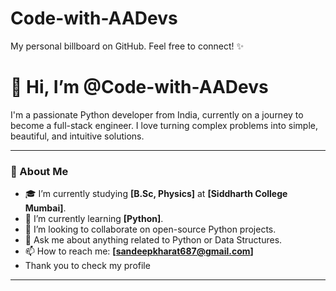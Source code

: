 # Code-with-AADevs
My personal billboard on GitHub. Feel free to connect! ✨

# 👋 Hi, I’m @Code-with-AADevs

I'm a passionate Python developer from India, currently on a journey to become a full-stack engineer. I love turning complex problems into simple, beautiful, and intuitive solutions.

---

### 🚀 About Me

- 🎓 I’m currently studying **[B.Sc, Physics]** at **[Siddharth College Mumbai]**.
- 🌱 I’m currently learning **[Python]**.
- 👯 I’m looking to collaborate on open-source Python projects.
- 💬 Ask me about anything related to Python or Data Structures.
- 📫 How to reach me: **[sandeepkharat687@gmail.com]**
- Thank you to check my profile

---
